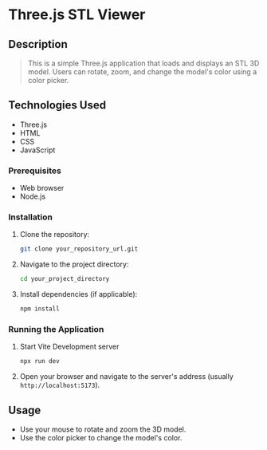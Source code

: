 # Three.js STL Viewer

## Description
> This is a simple Three.js application that loads and displays an STL 3D model. Users can rotate, zoom, and change the model's color using a color picker.

## Technologies Used

* Three.js
* HTML
* CSS
* JavaScript

### Prerequisites

* Web browser
* Node.js

### Installation

1.  Clone the repository:

    ```bash
    git clone your_repository_url.git
    ```

2.  Navigate to the project directory:

    ```bash
    cd your_project_directory
    ```

3.  Install dependencies (if applicable):

    ```bash
    npm install
    ```

### Running the Application

1.  Start Vite Development server

    ```bash
    npx run dev
    ```

2.  Open your browser and navigate to the server's address (usually `http://localhost:5173`).

## Usage

* Use your mouse to rotate and zoom the 3D model.
* Use the color picker to change the model's color.
